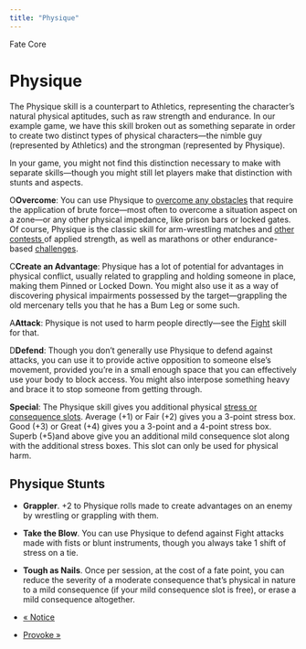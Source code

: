 ```yaml
---
title: "Physique"
---
```

    
Fate Core

#  Physique

The Physique skill is a counterpart to Athletics, representing the character’s
natural physical aptitudes, such as raw strength and endurance. In our example
game, we have this skill broken out as something separate in order to create
two distinct types of physical characters—the nimble guy (represented by
Athletics) and the strongman (represented by Physique).

In your game, you might not find this distinction necessary to make with
separate skills—though you might still let players make that distinction with
stunts and aspects.

<span class="fate_font">O</span>**Overcome**: You can use Physique to [overcome any
obstacles](../../fate-core/four-actions) that require the application
of brute force—most often to overcome a situation aspect on a zone—or any
other physical impedance, like prison bars or locked gates. Of course,
Physique is the classic skill for arm-wrestling matches and [other contests
](../../fate-core/contests) of applied strength, as well as marathons
or other endurance-based [challenges](../../fate-core/challenges).

<span class="fate_font">C</span>**Create an Advantage**: Physique has a lot of
potential for advantages in physical conflict, usually related to grappling
and holding someone in place, making them Pinned or Locked Down. You might
also use it as a way of discovering physical impairments possessed by the
target—grappling the old mercenary tells you that he has a Bum Leg or some
such.

<span class="fate_font">A</span>**Attack**: Physique is not used to harm people
directly—see the [Fight](../../fate-core/fight) skill for that.

<span class="fate_font">D</span>**Defend**: Though you don’t generally use Physique to
defend against attacks, you can use it to provide active opposition to someone
else’s movement, provided you’re in a small enough space that you can
effectively use your body to block access. You might also interpose something
heavy and brace it to stop someone from getting through.

**Special**: The Physique skill gives you additional physical [stress or consequence slots](../../fate-core/stress-consequences). Average (+1) or Fair (+2) gives you a 3-point stress box. Good (+3) or Great (+4) gives you a 3-point and a 4-point stress box. Superb (+5)and above give you an additional mild consequence slot along with the additional stress boxes. This slot can only be used for physical harm.

## Physique Stunts

  * **Grappler**. +2 to Physique rolls made to create advantages on an enemy by wrestling or grappling with them.
  * **Take the Blow**. You can use Physique to defend against Fight attacks made with fists or blunt instruments, though you always take 1 shift of stress on a tie.
  * **Tough as Nails**. Once per session, at the cost of a fate point, you can reduce the severity of a moderate consequence that’s physical in nature to a mild consequence (if your mild consequence slot is free), or erase a mild consequence altogether.

  * [« Notice](/fate-core/notice)
  * [Provoke »](/fate-core/provoke)

